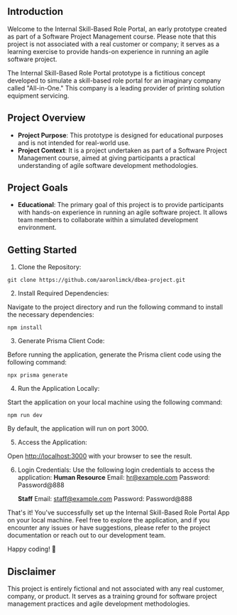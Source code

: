 ## Introduction

Welcome to the Internal Skill-Based Role Portal, an early prototype created as part of a Software Project Management course. Please note that this project is not associated with a real customer or company; it serves as a learning exercise to provide hands-on experience in running an agile software project.

The Internal Skill-Based Role Portal prototype is a fictitious concept developed to simulate a skill-based role portal for an imaginary company called "All-in-One." This company is a leading provider of printing solution equipment servicing.

## Project Overview

- **Project Purpose**: This prototype is designed for educational purposes and is not intended for real-world use.
- **Project Context**: It is a project undertaken as part of a Software Project Management course, aimed at giving participants a practical understanding of agile software development methodologies.

## Project Goals

- **Educational**: The primary goal of this project is to provide participants with hands-on experience in running an agile software project. It allows team members to collaborate within a simulated development environment.

## Getting Started

1. Clone the Repository:

```
git clone https://github.com/aaronlimck/dbea-project.git
```

2. Install Required Dependencies:

Navigate to the project directory and run the following command to install the necessary dependencies:

```
npm install
```

3. Generate Prisma Client Code:

Before running the application, generate the Prisma client code using the following command:

```
npx prisma generate
```

4. Run the Application Locally:

Start the application on your local machine using the following command:

```
npm run dev
```

By default, the application will run on port 3000.

5. Access the Application:

Open [http://localhost:3000](http://localhost:3000) with your browser to see the result.

6. Login Credentials:
   Use the following login credentials to access the application:
   **Human Resource**
   Email: hr@example.com
   Password: Password@888

   **Staff**
   Email: staff@example.com
   Password: Password@888

That's it! You've successfully set up the Internal Skill-Based Role Portal App on your local machine. Feel free to explore the application, and if you encounter any issues or have suggestions, please refer to the project documentation or reach out to our development team.

Happy coding! 🚀

## Disclaimer

This project is entirely fictional and not associated with any real customer, company, or product. It serves as a training ground for software project management practices and agile development methodologies.
